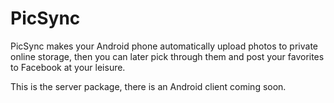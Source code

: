PicSync
========

PicSync makes your Android phone automatically upload photos to private online storage, then you can later pick through them and post your favorites to Facebook at your leisure.

This is the server package, there is an Android client coming soon.